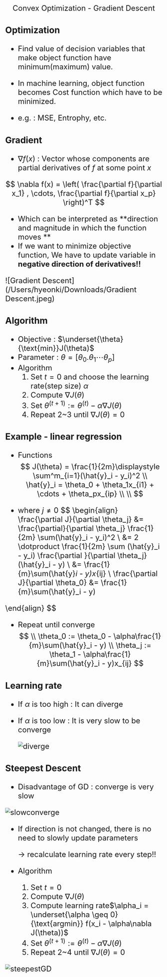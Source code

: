 <div style  = 'text-align : center'><font size = '5em'> Convex Optimization - Gradient Descent</div>

### Optimization

- Find value of decision variables that make object function have minimum(maximum) value.

- In machine learning, object function becomes Cost function which have to be minimized.

- e.g. : MSE, Entrophy, etc.



### Gradient

- $\nabla f(x)$ : Vector whose components are partial derivatives of $f$ at some point $x$

$$
\nabla f(x)  = \left( \frac{\partial f}{\partial x_1} , \cdots, \frac{\partial f}{\partial x_p} \right)^T
$$

- Which can be interpreted as **direction and magnitude in which  the function moves  ** 
- If we want to minimize objective function, We have to update variable in **negative direction of derivatives!!**

![Gradient Descent](/Users/hyeonki/Downloads/Gradient Descent.jpeg)



### Algorithm

- Objective : $\underset{\theta}{\text{min}}J(\theta)$
- Parameter : $\theta = [\theta_0. \theta_1  \cdots \theta_p]$
- Algorithm 
  1. Set $t = 0$ and choose the learning rate(step size) $\alpha$
  2. Compute $\nabla J(\theta)$
  3. Set $\theta^{(t+1)} := \theta^{(t)} - \alpha \nabla J(\theta)$
  4. Repeat 2~3 until $\nabla J(\theta) = 0$



### Example - linear regression

- Functions
  $$
  J(\theta) = \frac{1}{2m}\displaystyle \sum^m_{i=1}(\hat{y}_i - y_i)^2 \\ 
  \hat{y}_i = \theta_0 + \theta_1x_{i1} + \cdots + \theta_px_{ip} \\
  \\
  $$

-  where $j \neq 0$
  $$
  \begin{align}
  \frac{\partial J}{\partial \theta_j} &= \frac{\partial}{\partial \theta_j} \frac{1}{2m} \sum(\hat{y}_i - y_i)^2 \\ 
  &= 2 \dotproduct \frac{1}{2m} \sum (\hat{y}_i - y_i) \frac{\partial }{\partial \theta_j}(\hat{y}_i - y) \\ 
  &= \frac{1}{m}\sum(\hat{y}_i - y)x_{ij}
  \\
  \frac{\partial J}{\partial \theta_0} &= \frac{1}{m}\sum(\hat{y}_i - y)
  
  \end{align}
  $$

- Repeat until converge
  $$
  \\
  \theta_0 := \theta_0 - \alpha\frac{1}{m}\sum(\hat{y}_i - y) \\
  \theta_j := \theta_1 - \alpha\frac{1}{m}\sum(\hat{y}_i - y)x_{ij}
  $$



### Learning rate 

- If $\alpha$ is too high : It can diverge

- If $\alpha$ is too low : It is very slow to be converge

  ![diverge](/Users/hyeonki/Downloads/diverge.jpeg)



### Steepest Descent

- Disadvantage of GD : converge is very slow

![slowconverge](/Users/hyeonki/Downloads/slowconverge.jpeg)

- If direction is not changed, there is no need to slowly update parameters

   $\rightarrow$ recalculate learning rate every step!!

- Algorithm

  1. Set $t = 0$ 
  2. Compute $\nabla J(\theta)$
  3. Compute learning rate$\alpha_i = \underset{\alpha \geq 0}{\text{argmin}} f(x_i - \alpha\nabla J(\theta))$ 
  4. Set $\theta^{(t+1)} := \theta^{(t)} - \alpha \nabla J(\theta)$
  5. Repeat 2~4 until $\nabla J(\theta) = 0$

![steepestGD](/Users/hyeonki/Downloads/steepestGD.jpeg)